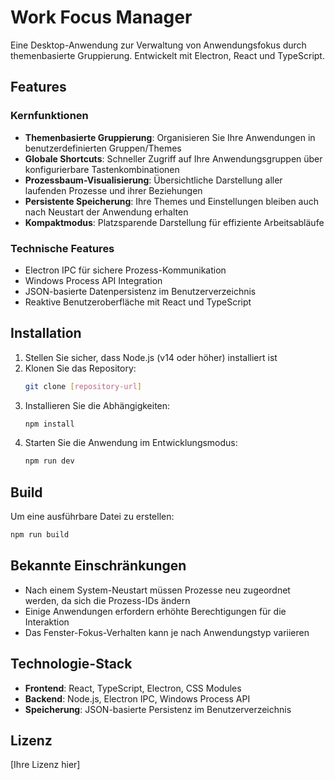 # Work Focus Manager

Eine Desktop-Anwendung zur Verwaltung von Anwendungsfokus durch themenbasierte Gruppierung. Entwickelt mit Electron, React und TypeScript.

## Features

### Kernfunktionen

- **Themenbasierte Gruppierung**: Organisieren Sie Ihre Anwendungen in benutzerdefinierten Gruppen/Themes
- **Globale Shortcuts**: Schneller Zugriff auf Ihre Anwendungsgruppen über konfigurierbare Tastenkombinationen
- **Prozessbaum-Visualisierung**: Übersichtliche Darstellung aller laufenden Prozesse und ihrer Beziehungen
- **Persistente Speicherung**: Ihre Themes und Einstellungen bleiben auch nach Neustart der Anwendung erhalten
- **Kompaktmodus**: Platzsparende Darstellung für effiziente Arbeitsabläufe

### Technische Features

- Electron IPC für sichere Prozess-Kommunikation
- Windows Process API Integration
- JSON-basierte Datenpersistenz im Benutzerverzeichnis
- Reaktive Benutzeroberfläche mit React und TypeScript

## Installation

1. Stellen Sie sicher, dass Node.js (v14 oder höher) installiert ist
2. Klonen Sie das Repository:
   ```bash
   git clone [repository-url]
   ```
3. Installieren Sie die Abhängigkeiten:
   ```bash
   npm install
   ```
4. Starten Sie die Anwendung im Entwicklungsmodus:
   ```bash
   npm run dev
   ```

## Build

Um eine ausführbare Datei zu erstellen:

```bash
npm run build
```

## Bekannte Einschränkungen

- Nach einem System-Neustart müssen Prozesse neu zugeordnet werden, da sich die Prozess-IDs ändern
- Einige Anwendungen erfordern erhöhte Berechtigungen für die Interaktion
- Das Fenster-Fokus-Verhalten kann je nach Anwendungstyp variieren

## Technologie-Stack

- **Frontend**: React, TypeScript, Electron, CSS Modules
- **Backend**: Node.js, Electron IPC, Windows Process API
- **Speicherung**: JSON-basierte Persistenz im Benutzerverzeichnis

## Lizenz

[Ihre Lizenz hier]
